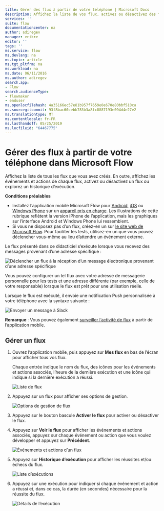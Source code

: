```yaml
---
title: Gérer des flux à partir de votre téléphone | Microsoft Docs
description: Affichez la liste de vos flux, activez ou désactivez des flux et affichez les événements, actions et historiques d’exécution de chaque flux
services: ''
suite: flow
documentationcenter: na
author: adiregev
manager: erikre
editor: ''
tags: ''
ms.service: flow
ms.devlang: na
ms.topic: article
ms.tgt_pltfrm: na
ms.workload: na
ms.date: 06/11/2016
ms.author: adiregev
search.app:
- Flow
search.audienceType:
- flowmaker
- enduser
ms.openlocfilehash: 4a35166ec57e81b957f7659e0e670e80bbf510ca
ms.sourcegitcommit: 93f8bac60cebb783b3a8fc8887193e094d4e27e2
ms.translationtype: MT
ms.contentlocale: fr-FR
ms.lasthandoff: 05/25/2019
ms.locfileid: "64467775"
---
```

# <a name="manage-flows-in-microsoft-flow-from-your-phone"></a>Gérer des flux à partir de votre téléphone dans Microsoft Flow
Affichez la liste de tous les flux que vous avez créés. En outre, affichez les événements et actions de chaque flux, activez ou désactivez un flux ou explorez un historique d’exécution.

**Conditions préalables**

* Installez l’application mobile Microsoft Flow pour [Android](https://aka.ms/flowmobiledocsandroid), [iOS](https://aka.ms/flowmobiledocsios) ou [Windows Phone](https://aka.ms/flowmobilewindows) sur un [appareil pris en charge](getting-started.md#use-the-mobile-app). Les illustrations de cette rubrique reflètent la version iPhone de l’application, mais les graphiques sur l’interface Android et Windows Phone lui ressemblent.
* Si vous ne disposez pas d’un flux, créez-en un sur [le site web de Microsoft Flow](https://flow.microsoft.com/). Pour faciliter les tests, utilisez-en un que vous pouvez déclencher vous-même au lieu d’attendre un événement externe.

Le flux présenté dans ce didacticiel s’exécute lorsque vous recevez des messages provenant d’une adresse spécifique :

![Déclencher un flux à la réception d’un message électronique provenant d’une adresse spécifique](./media/mobile-manage-flows/create-trigger.png)

Vous pouvez configurer un tel flux avec votre adresse de messagerie personnelle pour les tests et une adresse différente (par exemple, celle de votre responsable) lorsque le flux est prêt pour une utilisation réelle.

Lorsque le flux est exécuté, il envoie une notification Push personnalisée à votre téléphone avec la syntaxe suivante :

![Envoyer un message à Slack](./media/mobile-manage-flows/create-event.png)

**Remarque** : Vous pouvez également [surveiller l’activité de flux](mobile-monitor-activity.md) à partir de l’application mobile.

## <a name="manage-a-flow"></a>Gérer un flux
1. Ouvrez l’application mobile, puis appuyez sur **Mes flux** en bas de l’écran pour afficher tous vos flux.
   
    Chaque entrée indique le nom du flux, des icônes pour les événements et actions associés, l’heure de la dernière exécution et une icône qui indique si la dernière exécution a réussi.
   
    ![Liste de flux](./media/mobile-manage-flows/flow-list.png)
2. Appuyez sur un flux pour afficher ses options de gestion.
   
    ![Options de gestion de flux](./media/mobile-manage-flows/flow-details.png)
3. Appuyez sur le bouton bascule **Activer le flux** pour activer ou désactiver le flux.
4. Appuyez sur **Voir le flux** pour afficher les événements et actions associés, appuyez sur chaque événement ou action que vous voulez développer et appuyez sur **Précédent**.
   
    ![Événements et actions d’un flux](./media/mobile-manage-flows/flow-event-action.png)
5. Appuyez sur **Historique d’exécution** pour afficher les réussites et/ou échecs du flux.
   
    ![Liste d’exécutions](./media/mobile-manage-flows/history-mixed.png)
6. Appuyez sur une exécution pour indiquer si chaque événement et action a réussi et, dans ce cas, la durée (en secondes) nécessaire pour la réussite du flux.
   
    ![Détails de l’exécution](./media/mobile-manage-flows/flow-run.png)

